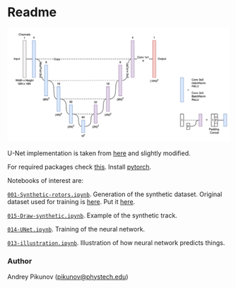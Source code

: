 # Readme

![U-Net](images/U-Net.png)

U-Net implementation is taken from [here](https://github.com/milesial/Pytorch-UNet/tree/master/unet) and slightly modified.

For required packages check [this](./environment.yml).
Install [pytorch](https://pytorch.org/get-started/locally/).

Notebooks of interest are:

[`001-Synthetic-rotors.ipynb`](https://github.com/humanphysiologylab/nn-rotor/blob/master/notebooks/001-Synthetic-rotors.ipynb).
Generation of the synthetic dataset. Original dataset used for training is [here](https://drive.google.com/file/d/1A1YR4p_DB3ssWP8fE33VfHCVQ-54Nh5j/view?usp=sharing). Put it [here](./data).

[`015-Draw-synthetic.ipynb`](https://github.com/humanphysiologylab/nn-rotor/blob/master/notebooks/015-Draw-synthetic.ipynb).
Example of the synthetic track.

[`014-UNet.ipynb`](https://github.com/humanphysiologylab/nn-rotor/blob/master/notebooks/014-UNet.ipynb).
Training of the neural network.

[`013-illustration.ipynb`](https://github.com/humanphysiologylab/nn-rotor/blob/master/notebooks/013-illustration.ipynb).
Illustration of how neural network predicts things.

### Author
Andrey Pikunov (pikunov@phystech.edu)
